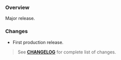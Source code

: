 ### Overview ###

Major release.

### Changes ###

- First production release.

> See **[CHANGELOG](https://github.com/universum-studios/java_websocket_adapter/blob/master/CHANGELOG.md)** for complete list of changes.